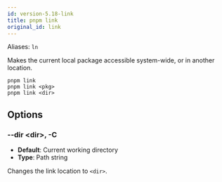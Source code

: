 ```yaml
---
id: version-5.18-link
title: pnpm link
original_id: link
---
```


Aliases: `ln`

Makes the current local package accessible system-wide, or in another location.

```text
pnpm link
pnpm link <pkg>
pnpm link <dir>
```

## Options

### --dir \<dir>, -C

* **Default**: Current working directory
* **Type**: Path string

Changes the link location to `<dir>`.

